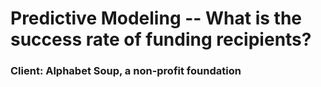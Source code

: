 # Predictive Modeling -- What is the success rate of funding recipients?

### Client: Alphabet Soup, a non-profit foundation

